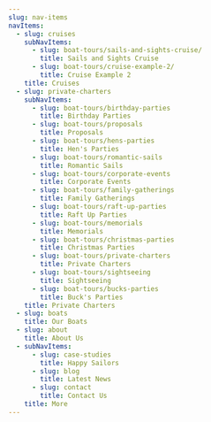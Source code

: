 ```yaml
---
slug: nav-items
navItems:
  - slug: cruises
    subNavItems:
      - slug: boat-tours/sails-and-sights-cruise/
        title: Sails and Sights Cruise
      - slug: boat-tours/cruise-example-2/
        title: Cruise Example 2
    title: Cruises
  - slug: private-charters
    subNavItems:
      - slug: boat-tours/birthday-parties
        title: Birthday Parties
      - slug: boat-tours/proposals
        title: Proposals
      - slug: boat-tours/hens-parties
        title: Hen's Parties
      - slug: boat-tours/romantic-sails
        title: Romantic Sails
      - slug: boat-tours/corporate-events
        title: Corporate Events
      - slug: boat-tours/family-gatherings
        title: Family Gatherings
      - slug: boat-tours/raft-up-parties
        title: Raft Up Parties
      - slug: boat-tours/memorials
        title: Memorials
      - slug: boat-tours/christmas-parties
        title: Christmas Parties
      - slug: boat-tours/private-charters
        title: Private Charters
      - slug: boat-tours/sightseeing
        title: Sightseeing
      - slug: boat-tours/bucks-parties
        title: Buck's Parties
    title: Private Charters
  - slug: boats
    title: Our Boats
  - slug: about
    title: About Us
  - subNavItems:
      - slug: case-studies
        title: Happy Sailors
      - slug: blog
        title: Latest News
      - slug: contact
        title: Contact Us
    title: More
---
```

